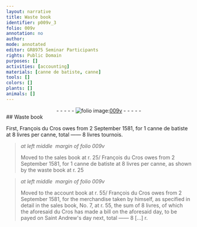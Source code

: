 ```yaml
---
layout: narrative
title: Waste book
identifier: p009v_3
folio: 009v
annotation: no
author:
mode: annotated
editor: GR8975 Seminar Participants
rights: Public Domain
purposes: []
activities: [accounting]
materials: [canne de batiste, canne]
tools: []
colors: []
plants: []
animals: []
---
```


 <div class="folio" align="center">- - - - - <a href="http://gallica.bnf.fr/ark:/12148/btv1b10500001g/f24.image" target="_blank"><img src="https://cu-mkp.github.io/GR8975-edition/assets/photo-icon.png" alt="folio image: " style="display:inline-block; margin-bottom:-3px;"/>009v</a> - - - - - </div> 
## Waste book

 
 <span class="activity"></span>First, <span class="name">François du Cros</span> owes from 2 September 1581, for 1 <span class="material"><span class="foreign">canne de batiste</span></span> at 8 livres per <span class="material"><span class="foreign">canne</span></span>, total —— 8 livres tournois. 
 
> *at left middle  margin of folio 009v*
> 
>  <span class="activity"></span>Moved to the sales book at r. 25/ <span class="name">François du Cros</span> owes from 2 September 1581, for 1 <span class="material"><span class="foreign">canne de batiste</span></span> at 8 livres per <span class="material"><span class="foreign">canne</span></span>, as shown by the waste book at r. 25 
 
> *at left middle  margin of folio 009v*
> 
>  <span class="activity"></span>Moved to the account book at r. 55/ <span class="name">François du Cros</span> owes from 2 September 1581, for the merchandise taken by himself, as specified in detail in the sales book, No. 7, at r. 55, the sum of 8 livres, of which the aforesaid <span class="name">du Cros</span> has made a bill on the aforesaid day, to be payed on Saint Andrew's day next, total —— 8 [...] r. 
 